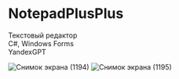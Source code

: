 # NotepadPlusPlus  
  
Текстовый редактор  
C#, Windows Forms  
YandexGPT  


![Снимок экрана (1194)](https://github.com/syetnoy/NotepadPlusPlus/assets/83402627/be483dc1-0aa0-47d1-b43a-480459adbcb8)
![Снимок экрана (1195)](https://github.com/syetnoy/NotepadPlusPlus/assets/83402627/f935d01d-ace8-4998-9da9-38f6e8a62578)
